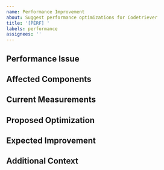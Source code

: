 ```yaml
---
name: Performance Improvement
about: Suggest performance optimizations for Codetriever
title: '[PERF] '
labels: performance
assignees: ''
---
```


## Performance Issue
<!-- Describe the current performance issue or bottleneck -->

## Affected Components
<!-- Which parts of Codetriever are affected? (e.g., indexing, search, parsing, API) -->

## Current Measurements
<!-- If available, provide metrics showing the current performance (execution time, memory usage, etc.) -->

## Proposed Optimization
<!-- Describe your suggested optimization approach -->

## Expected Improvement
<!-- What performance gains do you expect? -->

## Additional Context
<!-- Any other relevant information, including testing environments -->